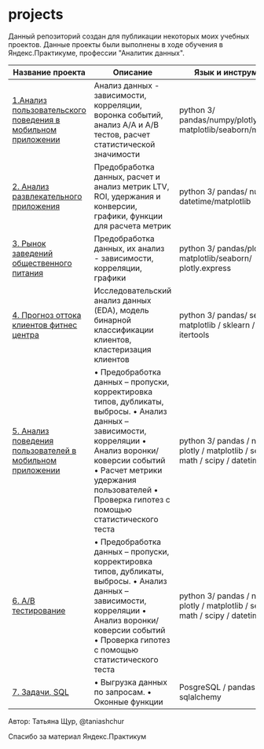 # projects

Данный репозиторий создан для публикации некоторых моих учебных проектов. Данные проекты были выполнены в ходе обучения в Яндекс.Практикуме, профессии "Аналитик данных".

| Название проекта                                            | Описание                                                                                                              | Язык и инструменты                                         |
|-------------------------------------------------------------|-----------------------------------------------------------------------------------------------------------------------|--------------------------------------------------------------|
| [1.Анализ пользовательского поведения в мобильном приложении](https://github.com/TaniaShchur/projects/blob/5b1342571c4617c5701fae841b194e584bbf8a2d/project_1/README.md) | Анализ данных - зависимости, корреляции,  воронка событий, анализ А/А и А/В тестов,  расчет статистической значимости  | python 3/ pandas/numpy/plotly/ matplotlib/seaborn/math/scipy |
| [2. Анализ развлекательного приложения](https://github.com/TaniaShchur/projects/blob/87f48b77c864984a37c29f38c0329f0faadb22db/project_2/README.md)                       | Предобработка данных, расчет и анализ метрик  LTV, ROI, удержания и конверсии, графики,  функции для расчета метрик   | python 3/ pandas/ numpy/ datetime/matplotlib                 |
| [3. Рынок заведений общественного питания](https://github.com/TaniaShchur/projects/blob/87f48b77c864984a37c29f38c0329f0faadb22db/project_3/README.md)                    | Предобработка данных, их анализ - зависимости,  корреляции, графики                                                   | python 3/ pandas/plotly/ matplotlib/seaborn/  plotly.express |
| [4. Прогноз оттока клиентов фитнес центра](https://github.com/TaniaShchur/projects/blob/d7b4f722e9411cb93d9833e4c3127b4b57c71c62/project_4/README.md)                    | Исследовательский анализ данных (EDA), модель бинарной классификации клиентов, кластеризация клиентов                                                   | python 3/ pandas/ seaborn/ matplotlib / sklearn / scipy / itertools |
| [5. Анализ поведения пользователей в мобильном приложении](https://github.com/TaniaShchur/projects/blob/c9f23f92348ae9134863150f1f73a2e4a48c15c6/project_5/README.md)                    | • Предобработка данных – пропуски, корректировка типов, дубликаты, выбросы. • Анализ данных – зависимости, корреляции • Анализ воронки/коверсии событий • Расчет метрики удержания пользователей • Проверка гипотез с помощью статистического теста                                                   | python 3/ pandas / numpy / plotly / matplotlib / seaborn / math / scipy / datetime |
| [6. А/B тестирование](https://github.com/TaniaShchur/projects/blob/c9f23f92348ae9134863150f1f73a2e4a48c15c6/project_6/README.md)                    | • Предобработка данных – пропуски, корректировка типов, дубликаты, выбросы. • Анализ данных – зависимости, корреляции • Анализ воронки/коверсии событий • Проверка гипотез с помощью статистического теста                                                   | python 3/ pandas / numpy / plotly / matplotlib / seaborn / math / scipy / datetime |
| [7. Задачи, SQL](https://github.com/TaniaShchur/projects/blob/c9f23f92348ae9134863150f1f73a2e4a48c15c6/project_7/README.md)                    | • Выгрузка данных по запросам. • Оконные функции                                                   | PosgreSQL / pandas / sqlalchemy |

Автор:
Татьяна Щур, @taniashchur

Спасибо за материал Яндекс.Практикум
